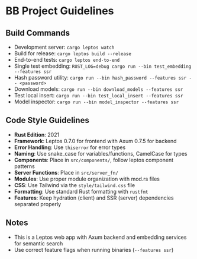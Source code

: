 # BB Project Guidelines

## Build Commands
- Development server: `cargo leptos watch`
- Build for release: `cargo leptos build --release`
- End-to-end tests: `cargo leptos end-to-end`
- Single test embedding: `RUST_LOG=debug cargo run --bin test_embedding --features ssr`
- Hash password utility: `cargo run --bin hash_password --features ssr -- <password>`
- Download models: `cargo run --bin download_models --features ssr`
- Test local insert: `cargo run --bin test_local_insert --features ssr`
- Model inspector: `cargo run --bin model_inspector --features ssr`

## Code Style Guidelines
- **Rust Edition**: 2021
- **Framework**: Leptos 0.7.0 for frontend with Axum 0.7.5 for backend
- **Error Handling**: Use `thiserror` for error types
- **Naming**: Use snake_case for variables/functions, CamelCase for types
- **Components**: Place in `src/components/`, follow leptos component patterns
- **Server Functions**: Place in `src/server_fn/`
- **Modules**: Use proper module organization with mod.rs files
- **CSS**: Use Tailwind via the `style/tailwind.css` file
- **Formatting**: Use standard Rust formatting with `rustfmt`
- **Features**: Keep hydration (client) and SSR (server) dependencies separated properly

## Notes
- This is a Leptos web app with Axum backend and embedding services for semantic search
- Use correct feature flags when running binaries (`--features ssr`)